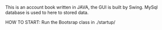 This is an account book written in JAVA, the GUI is built by Swing. MySql database is used to here to stored data.

HOW TO START: Run the Bootsrap class in ./startup/

